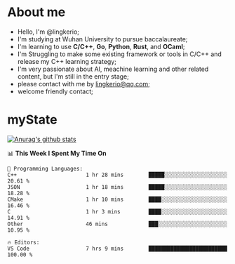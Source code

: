 # About me

- Hello, I'm @lingkerio; 
- I'm studying at Wuhan University to pursue baccalaureate;
- I'm learning to use **C/C++**, **Go**, **Python**, **Rust**, and **OCaml**;
- I'm Struggling to make some existing framework or tools in C/C++ and release my C++ learning strategy;
- I'm very passionate about AI, meachine learning and other related content, but I'm still in the entry stage;
- please contact with me by lingkerio@qq.com;
- welcome friendly contact;


# myState
[![Anurag's github stats](https://github-readme-stats.vercel.app/api?username=lingkerio&count_private=true&show_icons=true&theme=radical "![Anurag's github stats")](https://github.com/anuraghazra/github-readme-stats)

<!--[![Top Langs](https://github-readme-stats.vercel.app/api/top-langs/?username=lingkerio&layout=compact)](https://github.com/anuraghazra/github-readme-stats)-->

<!--START_SECTION:waka-->
📊 **This Week I Spent My Time On** 

```text
💬 Programming Languages: 
C++                      1 hr 28 mins        █████░░░░░░░░░░░░░░░░░░░░   20.61 % 
JSON                     1 hr 18 mins        █████░░░░░░░░░░░░░░░░░░░░   18.28 % 
CMake                    1 hr 10 mins        ████░░░░░░░░░░░░░░░░░░░░░   16.46 % 
C                        1 hr 3 mins         ████░░░░░░░░░░░░░░░░░░░░░   14.91 % 
Other                    46 mins             ███░░░░░░░░░░░░░░░░░░░░░░   10.95 % 

🔥 Editors: 
VS Code                  7 hrs 9 mins        █████████████████████████   100.00 % 
```


<!--END_SECTION:waka-->

